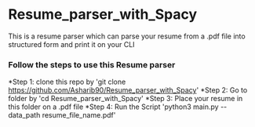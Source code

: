 # Resume_parser_with_Spacy
This is a resume parser which can parse your resume from a .pdf file into structured form and print it on your CLI

### Follow the steps to use this Resume parser
*Step 1: clone this repo by 'git clone https://github.com/Asharib90/Resume_parser_with_Spacy'
*Step 2: Go to folder by 'cd Resume_parser_with_Spacy'
*Step 3: Place your resume in this folder on a .pdf file
*Step 4: Run the Script 'python3 main.py --data_path resume_file_name.pdf'
